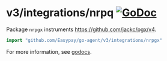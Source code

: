 # v3/integrations/nrpq [![GoDoc](https://godoc.org/github.com/Easypay/go-agent/v3/integrations/nrpgx?status.svg)](https://godoc.org/github.com/Easypay/go-agent/v3/integrations/nrpgx)

Package `nrpgx` instruments https://github.com/jackc/pgx/v4.

```go
import "github.com/Easypay/go-agent/v3/integrations/nrpgx"
```

For more information, see
[godocs](https://godoc.org/github.com/Easypay/go-agent/v3/integrations/nrpgx).
